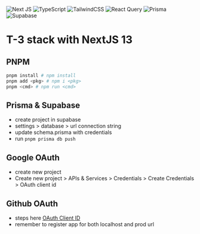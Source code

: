 ![Next JS](https://img.shields.io/badge/Next-black?style=for-the-badge&logo=next.js&logoColor=white)
![TypeScript](https://img.shields.io/badge/typescript-%23007ACC.svg?style=for-the-badge&logo=typescript&logoColor=white)
![TailwindCSS](https://img.shields.io/badge/tailwindcss-%2338B2AC.svg?style=for-the-badge&logo=tailwind-css&logoColor=white)
![React Query](https://img.shields.io/badge/-React%20Query-FF4154?style=for-the-badge&logo=react%20query&logoColor=white)
![Prisma](https://img.shields.io/badge/Prisma-3982CE?style=for-the-badge&logo=Prisma&logoColor=white)
![Supabase](https://img.shields.io/badge/Supabase-3ECF8E?style=for-the-badge&logo=supabase&logoColor=white)

# T-3 stack with NextJS 13

## PNPM
```sh
pnpm install # npm install
pnpm add <pkg> # npm i <pkg>
pnpm <cmd> # npm run <cmd>
```

## Prisma & Supabase
- create project in supabase
- settings > database > url connection string
- update schema.prisma with credentials
- run `pnpm prisma db push`

## Google OAuth
- create new project
- Create new project > APIs & Services > Credentials > Create Credentials > OAuth client id

## Github OAuth
- steps here [OAuth Client ID](https://scribehow.com/shared/Register_a_GitHub_OAuth_App__JddVsK99QbCZc8qILhFZKw)
- remember to register app for both localhost and prod url



